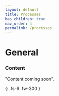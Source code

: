 ```yaml
---
layout: default
title: Processes
has_children: true
nav_order: 4
permalink: /processes
---
```


# General

### Content
"Content coming soon".

{: .fs-6 .fw-300 }
